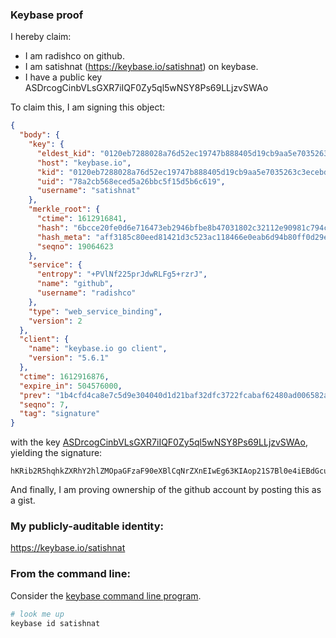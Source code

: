 ### Keybase proof

I hereby claim:

  * I am radishco on github.
  * I am satishnat (https://keybase.io/satishnat) on keybase.
  * I have a public key ASDrcogCinbVLsGXR7iIQF0Zy5ql5wNSY8Ps69LLjzvSWAo

To claim this, I am signing this object:

```json
{
  "body": {
    "key": {
      "eldest_kid": "0120eb7288028a76d52ec19747b888405d19cb9aa5e7035263c3ecebd2cb8f3bd2580a",
      "host": "keybase.io",
      "kid": "0120eb7288028a76d52ec19747b888405d19cb9aa5e7035263c3ecebd2cb8f3bd2580a",
      "uid": "78a2cb568eced5a26bbc5f15d5b6c619",
      "username": "satishnat"
    },
    "merkle_root": {
      "ctime": 1612916841,
      "hash": "6bcce20fe0d6e716473eb2946bfbe8b47031802c32112e90981c794c91cf0a949d9970a658ee0b6237faed62f4332c6b5a9e784613e160d976afc8183e5b4476",
      "hash_meta": "aff3185c80eed81421d3c523ac118466e0eab6d94b80ff0d29e92c5940026afa",
      "seqno": 19064623
    },
    "service": {
      "entropy": "+PVlNf225prJdwRLFg5+rzrJ",
      "name": "github",
      "username": "radishco"
    },
    "type": "web_service_binding",
    "version": 2
  },
  "client": {
    "name": "keybase.io go client",
    "version": "5.6.1"
  },
  "ctime": 1612916876,
  "expire_in": 504576000,
  "prev": "1b4cfd4ca8e7c5d9e304040d1d21baf32dfc3722fcabaf62480ad006582a1bf6",
  "seqno": 7,
  "tag": "signature"
}
```

with the key [ASDrcogCinbVLsGXR7iIQF0Zy5ql5wNSY8Ps69LLjzvSWAo](https://keybase.io/satishnat), yielding the signature:

```
hKRib2R5hqhkZXRhY2hlZMOpaGFzaF90eXBlCqNrZXnEIwEg63KIAop21S7Bl0e4iEBdGcuapecDUmPD7OvSy4870lgKp3BheWxvYWTESpcCB8QgG0z9TKjnxdnjBAQNHSG68y38NyL8q69iSArQBlgqG/bEIOGAi2R5hdnT6ehmMJpr+5R8VP/FiWTIJGodpHKg6rNHAgHCo3NpZ8RAcxx7kFa293dFlJuhe35nvBy9WMezL4YUMZDgw4PmbCI47Kex84qmLoIBaUGN5tv0nz1/ZaOERZq7coUGXPZYCqhzaWdfdHlwZSCkaGFzaIKkdHlwZQildmFsdWXEIGPu6jfNZg10X1Im/EMNnY51AZtx1BVAAlwDZF1joaGao3RhZ80CAqd2ZXJzaW9uAQ==

```

And finally, I am proving ownership of the github account by posting this as a gist.

### My publicly-auditable identity:

https://keybase.io/satishnat

### From the command line:

Consider the [keybase command line program](https://keybase.io/download).

```bash
# look me up
keybase id satishnat
```
